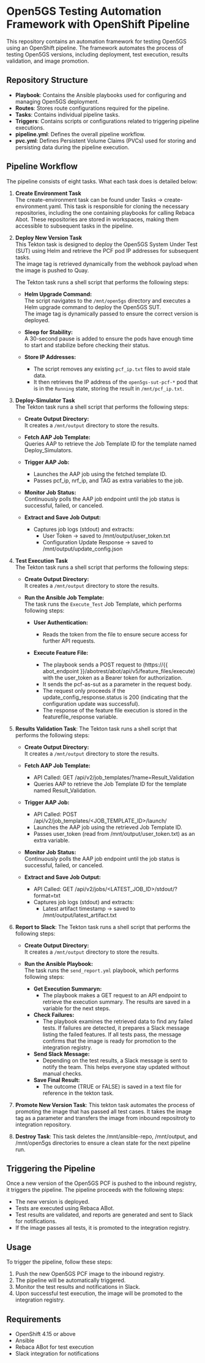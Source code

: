 # Open5GS Testing Automation Framework with OpenShift Pipeline

This repository contains an automation framework for testing Open5GS using an OpenShift pipeline. The framework automates the process of testing Open5GS versions, including deployment, test execution, results validation, and image promotion.

## Repository Structure

- **Playbook**: Contains the Ansible playbooks used for configuring and managing Open5GS deployment.
- **Routes**: Stores route configurations required for the pipeline.
- **Tasks**: Contains individual pipeline tasks.
- **Triggers**: Contains scripts or configurations related to triggering pipeline executions.
- **pipeline.yml**: Defines the overall pipeline workflow.
- **pvc.yml**: Defines Persistent Volume Claims (PVCs) used for storing and persisting data during the pipeline execution.

## Pipeline Workflow
The pipeline consists of eight tasks. What each task does is detailed below:

1. **Create Environment Task**  
   The create-environment task can be found under Tasks -> create-environment.yaml. This task is responsible for cloning the necessary repositories, including the one containing    playbooks for calling Rebaca Abot. These repositories are stored in workspaces, making them accessible to subsequent tasks in the pipeline.

2. **Deploy New Version Task**  
   This Tekton task is designed to deploy the Open5GS System Under Test (SUT) using Helm and retrieve the PCF pod IP addresses for subsequent tasks.  
   The image tag is retrieved dynamically from the webhook payload when the image is pushed to Quay.  

   The Tekton task runs a shell script that performs the following steps:  

   - **Helm Upgrade Command:**  
     The script navigates to the `/mnt/open5gs` directory and executes a Helm upgrade command to deploy the Open5GS SUT.  
     The image tag is dynamically passed to ensure the correct version is deployed.  

   - **Sleep for Stability:**  
     A 30-second pause is added to ensure the pods have enough time to start and stabilize before checking their status.  

   - **Store IP Addresses:**  
     - The script removes any existing `pcf_ip.txt` files to avoid stale data.  
     - It then retrieves the IP address of the `open5gs-sut-pcf-*` pod that is in the `Running` state, storing the result in `/mnt/pcf_ip.txt`.  

3. **Deploy-Simulator Task**  
   The Tekton task runs a shell script that performs the following steps:  

   - **Create Output Directory:**  
     It creates a `/mnt/output` directory to store the results.  

   - **Fetch AAP Job Template:**  
     Queries AAP to retrieve the Job Template ID for the template named Deploy_Simulators. 

   - **Trigger AAP Job:**  
      - Launches the AAP job using the fetched template ID.
      - Passes pcf_ip, nrf_ip, and TAG as extra variables to the job.

   - **Monitor Job Status:**  
     Continuously polls the AAP job endpoint until the job status is successful, failed, or canceled.

   - **Extract and Save Job Output:**
      - Captures job logs (stdout) and extracts:
          - User Token → saved to /mnt/output/user_token.txt
          - Configuration Update Response → saved to /mnt/output/update_config.json


4. **Test Execution Task**  
   The Tekton task runs a shell script that performs the following steps:  

   - **Create Output Directory:**  
     It creates a `/mnt/output` directory to store the results.  

   - **Run the Ansible Job Template:**  
     The task runs the `Execute_Test` Job Template, which performs following steps:

     - **User Authentication:**  
       - Reads the token from the file to ensure secure access for further API requests.  

     - **Execute Feature File:**  
       - The playbook sends a POST request to (https://{{ abot_endpoint }}/abotrest/abot/api/v5/feature_files/execute) with the user_token as a Bearer token for authorization.
       - It sends the pcf-as-sut as a parameter in the request body.
       - The request only proceeds if the update_config_response.status is 200 (indicating that the configuration update was successful).
       - The response of the feature file execution is stored in the featurefile_response variable.

       
    
5. **Results Validation Task**:
   The Tekton task runs a shell script that performs the following steps:  

   - **Create Output Directory:**  
     It creates a `/mnt/output` directory to store the results.  

   - **Fetch AAP Job Template:**  
     - API Called: GET /api/v2/job_templates/?name=Result_Validation
     - Queries AAP to retrieve the Job Template ID for the template named Result_Validation.

   - **Trigger AAP Job:**  
      - API Called: POST /api/v2/job_templates/<JOB_TEMPLATE_ID>/launch/
      - Launches the AAP job using the retrieved Job Template ID.
      - Passes user_token (read from /mnt/output/user_token.txt) as an extra variable.
   
   - **Monitor Job Status:**  
     Continuously polls the AAP job endpoint until the job status is successful, failed, or canceled.

   - **Extract and Save Job Output:**
      - API Called: GET /api/v2/jobs/<LATEST_JOB_ID>/stdout/?format=txt
      - Captures job logs (stdout) and extracts:
           - Latest artifact timestamp → saved to /mnt/output/latest_artifact.txt
         


5. **Report to Slack**:
   The Tekton task runs a shell script that performs the following steps:  

   - **Create Output Directory:**  
     It creates a `/mnt/output` directory to store the results.

   - **Run the Ansible Playbook:**  
     The task runs the `send_report.yml` playbook, which performs following steps:

       - **Get Execution Summaryn:**  
         - The playbook makes a GET request to an API endpoint to retrieve the execution summary. The results are saved in a variable for the next steps.
       - **Check Failures:**  
         - The playbook examines the retrieved data to find any failed tests. If failures are detected, it prepares a Slack message listing the failed features. If all tests pass, the message confirms that the image is ready for promotion to the integration registry.
       - **Send Slack Message:**  
         - Depending on the test results, a Slack message is sent to notify the team. This helps everyone stay updated without manual checks.
       - **Save Final Result:**  
         - The outcome (TRUE or FALSE) is saved in a text file for reference in the tekton task.


6. **Promote New Version Task**:
   This tekton task automates the process of promoting the image that has passed all test cases. It takes the image tag as a parameter and transfers the image from inbound repositroty to integration repository. 
   
7. **Destroy Task**:
   This task deletes the /mnt/ansible-repo, /mnt/output, and /mnt/open5gs directories to ensure a clean state for the next pipeline run.
## Triggering the Pipeline

Once a new version of the Open5GS PCF is pushed to the inbound registry, it triggers the pipeline. The pipeline proceeds with the following steps:
- The new version is deployed.
- Tests are executed using Rebaca ABot.
- Test results are validated, and reports are generated and sent to Slack for notifications.
- If the image passes all tests, it is promoted to the integration registry.

## Usage

To trigger the pipeline, follow these steps:
1. Push the new Open5GS PCF image to the inbound registry.
2. The pipeline will be automatically triggered.
3. Monitor the test results and notifications in Slack.
4. Upon successful test execution, the image will be promoted to the integration registry.

## Requirements

- OpenShift 4.15 or above
- Ansible
- Rebaca ABot for test execution
- Slack integration for notifications
